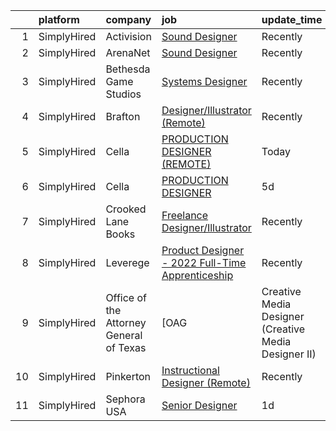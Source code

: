 

|    | platform    | company                                 | job                                                                                                                                                                          | update_time   | location          |
|---:|:------------|:----------------------------------------|:-----------------------------------------------------------------------------------------------------------------------------------------------------------------------------|:--------------|:------------------|
|  1 | SimplyHired | Activision                              | [Sound Designer](https://www.simplyhired.com/job/i7qlcqa6pP-srEpgyNNEjRvZmW5tDc8R6vUqXUq0hP94Ee2Cl5AgeQ?q=3d+designer)                                                       | Recently      | Austin, TX        |
|  2 | SimplyHired | ArenaNet                                | [Sound Designer](https://www.simplyhired.com/job/rThG5IY9IzWMAoan9hcJnI7UxDCG6Ihg__kK3_DSy7e3u3DOyW-XHQ?q=3d+designer)                                                       | Recently      | Bellevue, WA      |
|  3 | SimplyHired | Bethesda Game Studios                   | [Systems Designer](https://www.simplyhired.com/job/KrNfpJohMkuZnJQF4_76i_dIHPykkV4Tfvjj1kk7TrF2SurchKQ9Bw?q=3d+designer)                                                     | Recently      | Austin, TX        |
|  4 | SimplyHired | Brafton                                 | [Designer/Illustrator (Remote)](https://www.simplyhired.com/job/shrfM2S2_9v6I0AQP-nbgRyw1PpmX_kdpR6ayxyxcP3h7Vz0Y3UbaA?q=3d+designer)                                        | Recently      | Remote            |
|  5 | SimplyHired | Cella                                   | [PRODUCTION DESIGNER (REMOTE)](https://www.simplyhired.com/job/jphCQTBZ3XUNnrEbnNGlePiM-sZU_vHFRC7yadwCus4q2uLi3XX4UA?q=3d+designer)                                         | Today         | Remote            |
|  6 | SimplyHired | Cella                                   | [PRODUCTION DESIGNER](https://www.simplyhired.com/job/7M0TLr4e5JnclaMvXI-sQb1GObhsQFIJnxXbnbSUpXfaOXbJHz3Ixw?q=3d+designer)                                                  | 5d            | Remote            |
|  7 | SimplyHired | Crooked Lane Books                      | [Freelance Designer/Illustrator](https://www.simplyhired.com/job/UhExaaYu1t4V71-D418Rl8bP7ITf3P-8-IaObyNXzN5HjI7MoCcq4w?q=3d+designer)                                       | Recently      | Remote            |
|  8 | SimplyHired | Leverege                                | [Product Designer - 2022 Full-Time Apprenticeship](https://www.simplyhired.com/job/f2PnrkNkoKjnF_c7MsOM41LbDj7RDHIKkfuGC1pKOOPB0dNQ0HmV5w?q=3d+designer)                     | Recently      | Remote            |
|  9 | SimplyHired | Office of the Attorney General of Texas | [OAG | Creative Media Designer (Creative Media Designer II) | 23-0426](https://www.simplyhired.com/job/u-wDlcWTdXE9fpz_ltmQVaGx80mfMl6fJhDFcoxFupz08r-4LYQmYQ?q=3d+designer) | 4d            | Austin, TX        |
| 10 | SimplyHired | Pinkerton                               | [Instructional Designer (Remote)](https://www.simplyhired.com/job/B0BSVgbu4fAfpj1I9ub6Tm-gxRtVbCw05auPgIVKiynrywe3bbQm3g?q=3d+designer)                                      | Recently      | Remote            |
| 11 | SimplyHired | Sephora USA                             | [Senior Designer](https://www.simplyhired.com/job/RAnXB8s82HAC5o8esF-_TZVjSAXAwFd3Ik8UM2WKeHAX3Zi10gAgNw?q=3d+designer)                                                      | 1d            | San Francisco, CA |